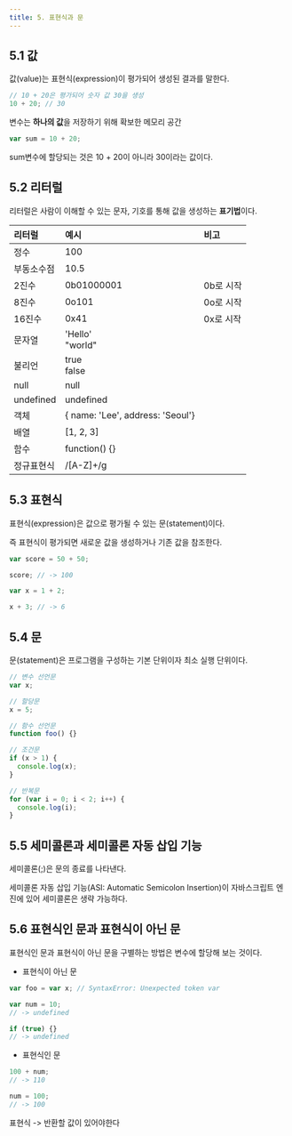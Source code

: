 ```yaml
---
title: 5. 표현식과 문
---
```

## 5.1 값

값(value)는 표현식(expression)이 평가되어 생성된 결과를 말한다.

```javascript
// 10 + 20은 평가되어 숫자 값 30을 생성
10 + 20; // 30
```

변수는 **하나의 값**을 저장하기 위해 확보한 메모리 공간

```javascript
var sum = 10 + 20;
```

sum변수에 할당되는 것은 10 + 20이 아니라 30이라는 값이다.

## 5.2 리터럴

리터럴은 사람이 이해할 수 있는 문자, 기호를 통해 값을 생성하는 **표기법**이다.

| 리터럴     | 예시                               | 비고      |
| :--------- | :--------------------------------- | :-------- |
| 정수       | 100                                |           |
| 부동소수점 | 10.5                               |           |
| 2진수      | 0b01000001                         | 0b로 시작 |
| 8진수      | 0o101                              | 0o로 시작 |
| 16진수     | 0x41                               | 0x로 시작 |
| 문자열     | 'Hello' <br> "world"               |           |
| 불리언     | true <br> false                    |           |
| null       | null                               |           |
| undefined  | undefined                          |           |
| 객체       | \{ name: 'Lee', address: 'Seoul'\} |           |
| 배열       | [1, 2, 3]                          |           |
| 함수       | function() {}                      |           |
| 정규표현식 | /[A-Z]+/g                          |           |

## 5.3 표현식

표현식(expression)은 값으로 평가될 수 있는 문(statement)이다.

즉 표현식이 평가되면 새로운 값을 생성하거나 기존 값을 참조한다.

```javascript
var score = 50 + 50;
```

```javascript
score; // -> 100
```

```javascript
var x = 1 + 2;

x + 3; // -> 6
```

## 5.4 문

문(statement)은 프로그램을 구성하는 기본 단위이자 최소 실행 단위이다.

```javascript
// 변수 선언문
var x;

// 할당문
x = 5;

// 함수 선언문
function foo() {}

// 조건문
if (x > 1) {
  console.log(x);
}

// 반복문
for (var i = 0; i < 2; i++) {
  console.log(i);
}
```

## 5.5 세미콜론과 세미콜론 자동 삽입 기능

세미콜론(;)은 문의 종료를 나타낸다.

세미콜론 자동 삽입 기능(ASI: Automatic Semicolon Insertion)이 자바스크립트 엔진에 있어 세미콜론은 생략 가능하다.

## 5.6 표현식인 문과 표현식이 아닌 문

표현식인 문과 표현식이 아닌 문을 구별하는 방법은 변수에 할당해 보는 것이다.

- 표현식이 아닌 문

```javascript
var foo = var x; // SyntaxError: Unexpected token var

var num = 10;
// -> undefined

if (true) {}
// -> undefined
```

- 표현식인 문

```javascript
100 + num;
// -> 110

num = 100;
// -> 100
```

표현식 -> 반환할 값이 있어야한다
